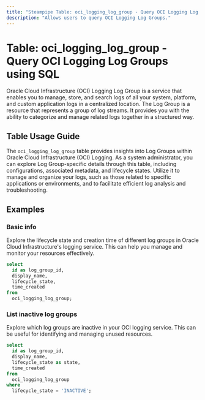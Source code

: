 ```yaml
---
title: "Steampipe Table: oci_logging_log_group - Query OCI Logging Log Groups using SQL"
description: "Allows users to query OCI Logging Log Groups."
---
```


# Table: oci_logging_log_group - Query OCI Logging Log Groups using SQL

Oracle Cloud Infrastructure (OCI) Logging Log Group is a service that enables you to manage, store, and search logs of all your system, platform, and custom application logs in a centralized location. The Log Group is a resource that represents a group of log streams. It provides you with the ability to categorize and manage related logs together in a structured way.

## Table Usage Guide

The `oci_logging_log_group` table provides insights into Log Groups within Oracle Cloud Infrastructure (OCI) Logging. As a system administrator, you can explore Log Group-specific details through this table, including configurations, associated metadata, and lifecycle states. Utilize it to manage and organize your logs, such as those related to specific applications or environments, and to facilitate efficient log analysis and troubleshooting.

## Examples

### Basic info
Explore the lifecycle state and creation time of different log groups in Oracle Cloud Infrastructure's logging service. This can help you manage and monitor your resources effectively.

```sql
select
  id as log_group_id,
  display_name,
  lifecycle_state,
  time_created
from
  oci_logging_log_group;
```


### List inactive log groups
Explore which log groups are inactive in your OCI logging service. This can be useful for identifying and managing unused resources.

```sql
select
  id as log_group_id,
  display_name,
  lifecycle_state as state,
  time_created
from
  oci_logging_log_group
where
  lifecycle_state = 'INACTIVE';
```